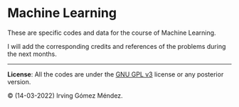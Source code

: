 # Machine Learning
These are specific codes and data for the course of Machine Learning.

I will add the corresponding credits and references of the problems during the next months. 

---
**License**: All the codes are under the [GNU GPL v3](https://www.gnu.org/licenses/gpl.html) license or any posterior version.

:copyright: (14-03-2022) Irving Gómez Méndez.
